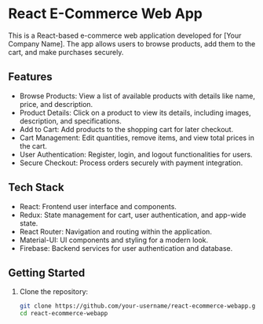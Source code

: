 # React E-Commerce Web App

This is a React-based e-commerce web application developed for [Your Company Name]. The app allows users to browse products, add them to the cart, and make purchases securely.

## Features

- Browse Products: View a list of available products with details like name, price, and description.
- Product Details: Click on a product to view its details, including images, description, and specifications.
- Add to Cart: Add products to the shopping cart for later checkout.
- Cart Management: Edit quantities, remove items, and view total prices in the cart.
- User Authentication: Register, login, and logout functionalities for users.
- Secure Checkout: Process orders securely with payment integration.

## Tech Stack

- React: Frontend user interface and components.
- Redux: State management for cart, user authentication, and app-wide state.
- React Router: Navigation and routing within the application.
- Material-UI: UI components and styling for a modern look.
- Firebase: Backend services for user authentication and database.

## Getting Started

1. Clone the repository:
   ```bash
   git clone https://github.com/your-username/react-ecommerce-webapp.git
   cd react-ecommerce-webapp
